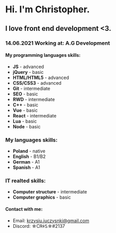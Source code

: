 # Hi. I'm Christopher.
## I love front end development <3.
### 14.06.2021 Working at: A.G Development 
#### My programming languages skills:
- **JS** - advanced
- **jQuery** - basic 
- **HTML/HTML5** - advanced
- **CSS/CSS3** - advanced
- **Git** - intermediate
- **SEO** - basic
- **RWD** - intermediate
- **C++** - basic
- **Vue** - basic
- **React** - intermediate
- **Lua** - basic
- **Node** - basic
### My languages skills:
- **Poland** - native
- **English** - B1/B2
- **German** - A1
- **Spanish** - A1
### IT realted skills:
- **Computer structure** - intermediate
- **Computer graphics** - basic

#### Contact with me:
- Email: krzysiu.juczysnki@gmail.com
- Discord: ☆CᏒᏐᏚ☆#2137



